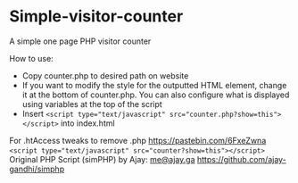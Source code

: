 # Simple-visitor-counter
A simple one page PHP visitor counter
  
How to use:
- Copy counter.php to desired path on website
- If you want to modify the style for the outputted HTML element, change it at the bottom of counter.php. You can also configure what is displayed using variables at the top of the script
- Insert `<script type="text/javascript" src="counter.php?show=this"></script>` into index.html

For .htAccess tweaks to remove .php https://pastebin.com/6FxeZwna
`<script type="text/javascript" src="counter?show=this"></script>`
    
Original PHP Script (simPHP) by Ajay: me@ajay.ga
https://github.com/ajay-gandhi/simphp
